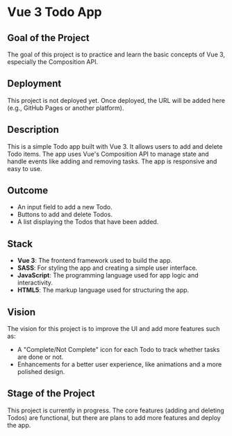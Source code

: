 # Vue 3 Todo App

## Goal of the Project

The goal of this project is to practice and learn the basic concepts of Vue 3, especially the Composition API.

## Deployment

This project is not deployed yet. Once deployed, the URL will be added here (e.g., GitHub Pages or another platform).

## Description

This is a simple Todo app built with Vue 3. It allows users to add and delete Todo items. The app uses Vue's Composition API to manage state and handle events like adding and removing tasks. The app is responsive and easy to use.

## Outcome

- An input field to add a new Todo.
- Buttons to add and delete Todos.
- A list displaying the Todos that have been added.

## Stack

- **Vue 3**: The frontend framework used to build the app.
- **SASS**: For styling the app and creating a simple user interface.
- **JavaScript**: The programming language used for app logic and interactivity.
- **HTML5**: The markup language used for structuring the app.

## Vision

The vision for this project is to improve the UI and add more features such as:

- A "Complete/Not Complete" icon for each Todo to track whether tasks are done or not.
- Enhancements for a better user experience, like animations and a more polished design.

## Stage of the Project

This project is currently in progress. The core features (adding and deleting Todos) are functional, but there are plans to add more features and deploy the app.
